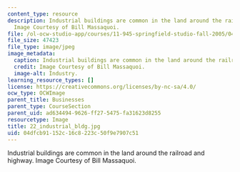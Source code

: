 ```yaml
---
content_type: resource
description: Industrial buildings are common in the land around the railroad and highway.
  Image Courtesy of Bill Massaquoi.
file: /ol-ocw-studio-app/courses/11-945-springfield-studio-fall-2005/04dfcb91152c16c8223c50f9e7907c51_22_industrial_bldg.jpg
file_size: 47423
file_type: image/jpeg
image_metadata:
  caption: Industrial buildings are common in the land around the railroad and highway.
  credit: Image Courtesy of Bill Massaquoi.
  image-alt: Industry.
learning_resource_types: []
license: https://creativecommons.org/licenses/by-nc-sa/4.0/
ocw_type: OCWImage
parent_title: Businesses
parent_type: CourseSection
parent_uid: ad634494-9626-ff27-5475-fa31623d8255
resourcetype: Image
title: 22_industrial_bldg.jpg
uid: 04dfcb91-152c-16c8-223c-50f9e7907c51
---
```

Industrial buildings are common in the land around the railroad and highway. Image Courtesy of Bill Massaquoi.